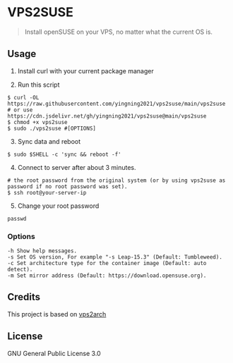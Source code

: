 # VPS2SUSE

> Install openSUSE on your VPS, no matter what the current OS is.

## Usage

1. Install curl with your current package manager

2. Run this script

```
$ curl -OL https://raw.githubusercontent.com/yingning2021/vps2suse/main/vps2suse # or use https://cdn.jsdelivr.net/gh/yingning2021/vps2suse@main/vps2suse
$ chmod +x vps2suse
$ sudo ./vps2suse #[OPTIONS]
```

3. Sync data and reboot

```
$ sudo $SHELL -c 'sync && reboot -f'
```

4. Connect to server after about 3 minutes.

```
# the root password from the original system (or by using vps2suse as password if no root password was set).
$ ssh root@your-server-ip
```

5. Change your root password

```
passwd
```

### Options

```
-h Show help messages.
-s Set OS version, For example "-s Leap-15.3" (Default: Tumbleweed).
-c Set architecture type for the container image (Default: auto detect).
-m Set mirror address (Default: https://download.opensuse.org).
```

## Credits

This project is based on [vps2arch](https://github.com/drizzt/vps2arch)

## License

GNU General Public License 3.0
